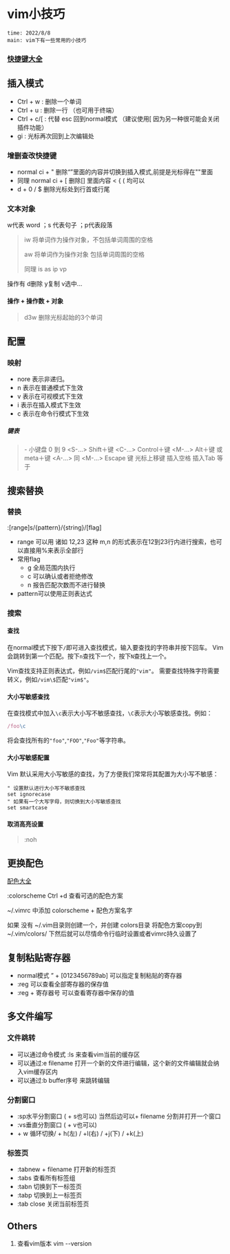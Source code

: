 # vim小技巧

```
time: 2022/8/8
main: vim下有一些常用的小技巧
```



### [快捷键大全](https://linux.cn/article-8144-1.html)



## 插入模式

- Ctrl + w : 删除一个单词
- Ctrl + u : 删除一行 （也可用于终端）
- Ctrl + c/[ : 代替 esc 回到normal模式 （建议使用[ 因为另一种很可能会关闭插件功能）
- gi : 光标再次回到上次编辑处

### 增删查改快捷键

- normal ci + "   删除“”里面的内容并切换到插入模式,前提是光标得在""里面
- 同理 normal ci + [ 删除[] 里面内容 < { (  均可以
- d + 0 / $ 删除光标处到行首或行尾

### 文本对象

w代表 word ；s 代表句子 ；p代表段落

> iw 将单词作为操作对象，不包括单词周围的空格
>
> aw 将单词作为操作对象 包括单词周围的空格
>
> 同理 is as ip vp

操作有 d删除 y复制 v选中...

#### 操作 + 操作数 + 对象

> d3w 删除光标起始的3个单词



## 配置

### 映射

- nore 表示非递归。
- n 表示在普通模式下生效
- v 表示在可视模式下生效
- i 表示在插入模式下生效
- c 表示在命令行模式下生效

##### 键表

> <k0> - <k9> 小键盘 0 到 9
> <S-...> Shift＋键
> <C-...> Control＋键
> <M-...> Alt＋键 或 meta＋键
> <A-...> 同 <M-...>
> <Esc> Escape 键
> <Up> 光标上移键
> <Space> 插入空格
> <Tab> 插入Tab
> <CR> 等于<Enter>



## 搜索替换

### 替换

:[range]s/{pattern}/{string}/[flag]

- range 可以用 诸如 12,23 这种 m,n 的形式表示在12到23行内进行搜索，也可以直接用%来表示全部行
- 常用flag
  - g 全局范围内执行
  - c 可以确认或者拒绝修改
  - n 报告匹配次数而不进行替换
- pattern可以使用正则表达式

### 搜索

#### 查找

在normal模式下按下`/`即可进入查找模式，输入要查找的字符串并按下回车。 Vim会跳转到第一个匹配。按下`n`查找下一个，按下`N`查找上一个。

Vim查找支持正则表达式，例如`/vim$`匹配行尾的`"vim"`。 需要查找特殊字符需要转义，例如`/vim\$`匹配`"vim$"`。

#### 大小写敏感查找

在查找模式中加入`\c`表示大小写不敏感查找，`\C`表示大小写敏感查找。例如：

```javascript
/foo\c
```

将会查找所有的`"foo"`,`"FOO"`,`"Foo"`等字符串。

#### 大小写敏感配置

Vim 默认采用大小写敏感的查找，为了方便我们常常将其配置为大小写不敏感：

```vimscript
" 设置默认进行大小写不敏感查找
set ignorecase
" 如果有一个大写字母，则切换到大小写敏感查找
set smartcase 
```

#### 取消高亮设置

> :noh



## 更换配色

[配色大全](https://github.com/flazz/vim-colorschemes)

:colorscheme Ctrl +d 查看可选的配色方案

~/.vimrc 中添加 colorscheme + 配色方案名字

如果 没有 ~/.vim目录则创建一个，并创建 colors目录 将配色方案copy到~/.vim/colors/ 下然后就可以尽情命令行临时设置或者vimrc持久设置了





## 复制粘贴寄存器

- normal模式  ” + [0123456789ab] 可以指定复制粘贴的寄存器
- :reg 可以查看全部寄存器的保存值
- :reg + 寄存器号 可以查看寄存器中保存的值





## 多文件编写

### 文件跳转

- 可以通过命令模式 :ls 来查看vim当前的缓存区
- 可以通过:e filename 打开一个新的文件进行编辑，这个新的文件编辑就会纳入vim缓存区内
- 可以通过:b buffer序号 来跳转编辑

### 分割窗口

- :sp水平分割窗口 ( <c-w> + s也可以) 当然后边可以+ filename 分割并打开一个窗口
- :vs垂直分割窗口 ( <c-w> + v也可以)
- <c-w> + w 循环切换/ + h(左) / +l(右) / +j(下) / +k(上)

### 标签页

- :tabnew + filename 打开新的标签页
- :tabs 查看所有标签组
- :tabn 切换到下一标签页
- :tabp 切换到上一标签页
- :tab close 关闭当前标签页



## Others

1. 查看vim版本 vim --version
